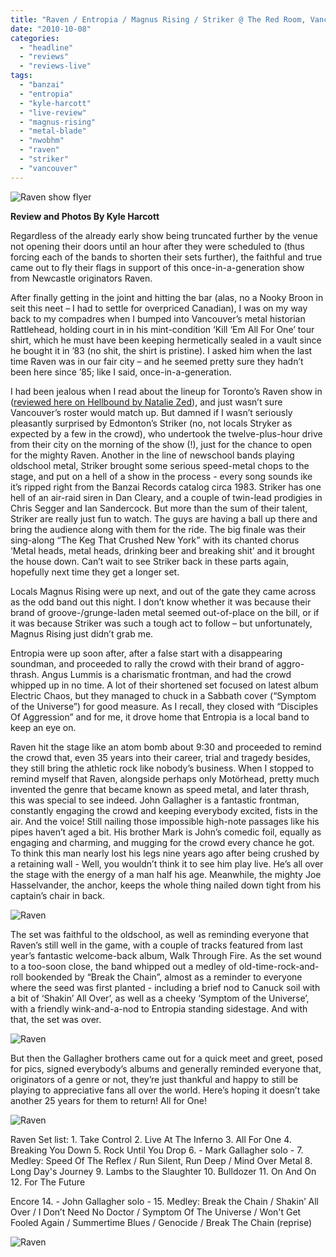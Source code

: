```yaml
---
title: "Raven / Entropia / Magnus Rising / Striker @ The Red Room, Vancouver BC, Oct 2, 2010"
date: "2010-10-08"
categories: 
  - "headline"
  - "reviews"
  - "reviews-live"
tags: 
  - "banzai"
  - "entropia"
  - "kyle-harcott"
  - "live-review"
  - "magnus-rising"
  - "metal-blade"
  - "nwobhm"
  - "raven"
  - "striker"
  - "vancouver"
---
```


![](http://www.hellbound.ca/wp-content/uploads/2010/10/flyer.jpg "Raven show flyer")

**Review and Photos By Kyle Harcott**

Regardless of the already early show being truncated further by the venue not opening their doors until an hour after they were scheduled to (thus forcing each of the bands to shorten their sets further), the faithful and true came out to fly their flags in support of this once-in-a-generation show from Newcastle originators Raven.

After finally getting in the joint and hitting the bar (alas, no a Nooky Broon in seit this neet – I had to settle for overpriced Canadian), I was on my way back to my compadres when I bumped into Vancouver’s metal historian Rattlehead, holding court in in his mint-condition ‘Kill ‘Em All For One’ tour shirt, which he must have been keeping hermetically sealed in a vault since he bought it in ’83 (no shit, the shirt is pristine). I asked him when the last time Raven was in our fair city – and he seemed pretty sure they hadn’t been here since ’85; like I said, once-in-a-generation.

I had been jealous when I read about the lineup for Toronto’s Raven show in ([reviewed here on Hellbound by Natalie Zed](http://www.hellbound.ca/2010/09/raven-cauldron-skullfist-the-wreckroom-toronto-on-september-16th-2010/)), and just wasn’t sure Vancouver’s roster would match up. But damned if I wasn’t seriously pleasantly surprised by Edmonton’s Striker (no, not locals Stryker as expected by a few in the crowd), who undertook the twelve-plus-hour drive from their city on the morning of the show (!), just for the chance to open for the mighty Raven. Another in the line of newschool bands playing oldschool metal, Striker brought some serious speed-metal chops to the stage, and put on a hell of a show in the process - every song sounds ike it’s ripped right from the Banzai Records catalog circa 1983. Striker has one hell of an air-raid siren in Dan Cleary, and a couple of twin-lead prodigies in Chris Segger and Ian Sandercock. But more than the sum of their talent, Striker are really just fun to watch. The guys are having a ball up there and bring the audience along with them for the ride. The big finale was their sing-along “The Keg That Crushed New York” with its chanted chorus ‘Metal heads, metal heads, drinking beer and breaking shit’ and it brought the house down. Can’t wait to see Striker back in these parts again, hopefully next time they get a longer set.

Locals Magnus Rising were up next, and out of the gate they came across as the odd band out this night. I don’t know whether it was because their brand of groove-/grunge-laden metal seemed out-of-place on the bill, or if it was because Striker was such a tough act to follow – but unfortunately, Magnus Rising just didn’t grab me.

Entropia were up soon after, after a false start with a disappearing soundman, and proceeded to rally the crowd with their brand of aggro-thrash. Angus Lummis is a charismatic frontman, and had the crowd whipped up in no time. A lot of their shortened set focused on latest album Electric Chaos, but they managed to chuck in a Sabbath cover (“Symptom of the Universe”) for good measure. As I recall, they closed with “Disciples Of Aggression” and for me, it drove home that Entropia is a local band to keep an eye on.

Raven hit the stage like an atom bomb about 9:30 and proceeded to remind the crowd that, even 35 years into their career, trial and tragedy besides, they still bring the athletic rock like nobody’s business. When I stopped to remind myself that Raven, alongside perhaps only Motörhead, pretty much invented the genre that became known as speed metal, and later thrash, this was special to see indeed. John Gallagher is a fantastic frontman, constantly engaging the crowd and keeping everybody excited, fists in the air. And the voice! Still nailing those impossible high-note passages like his pipes haven’t aged a bit. His brother Mark is John’s comedic foil, equally as engaging and charming, and mugging for the crowd every chance he got. To think this man nearly lost his legs nine years ago after being crushed by a retaining wall - Well, you wouldn’t think it to see him play live. He’s all over the stage with the energy of a man half his age. Meanwhile, the mighty Joe Hasselvander, the anchor, keeps the whole thing nailed down tight from his captain’s chair in back.

![](http://www.hellbound.ca/wp-content/uploads/2010/10/PA020321.jpg "Raven")

The set was faithful to the oldschool, as well as reminding everyone that Raven’s still well in the game, with a couple of tracks featured from last year’s fantastic welcome-back album, Walk Through Fire. As the set wound to a too-soon close, the band whipped out a medley of old-time-rock-and-roll bookended by “Break the Chain”, almost as a reminder to everyone where the seed was first planted - including a brief nod to Canuck soil with a bit of ‘Shakin’ All Over’, as well as a cheeky ‘Symptom of the Universe’, with a friendly wink-and-a-nod to Entropia standing sidestage. And with that, the set was over.

![](http://www.hellbound.ca/wp-content/uploads/2010/10/PA020259.jpg "Raven")

But then the Gallagher brothers came out for a quick meet and greet, posed for pics, signed everybody’s albums and generally reminded everyone that, originators of a genre or not, they’re just thankful and happy to still be playing to appreciative fans all over the world. Here’s hoping it doesn’t take another 25 years for them to return! All for One!

![](http://www.hellbound.ca/wp-content/uploads/2010/10/PA020124.jpg "Raven")

Raven Set list: 1. Take Control 2. Live At The Inferno 3. All For One 4. Breaking You Down 5. Rock Until You Drop 6. - Mark Gallagher solo - 7. Medley: Speed Of The Reflex / Run Silent, Run Deep / Mind Over Metal 8. Long Day's Journey 9. Lambs to the Slaughter 10. Bulldozer 11. On And On 12. For The Future

Encore 14. - John Gallagher solo - 15. Medley: Break the Chain / Shakin’ All Over / I Don’t Need No Doctor / Symptom Of The Universe / Won't Get Fooled Again / Summertime Blues / Genocide / Break The Chain (reprise)

![](http://www.hellbound.ca/wp-content/uploads/2010/10/PA020103.jpg "Raven")
